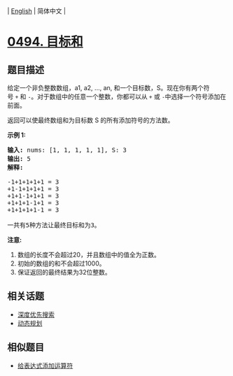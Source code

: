 
| [English](README_EN.md) | 简体中文 |
# [0494. 目标和](https://leetcode-cn.com/problems/target-sum/)
## 题目描述
<p>给定一个非负整数数组，a1, a2, ..., an, 和一个目标数，S。现在你有两个符号&nbsp;<code>+</code>&nbsp;和&nbsp;<code>-</code>。对于数组中的任意一个整数，你都可以从&nbsp;<code>+</code>&nbsp;或&nbsp;<code>-</code>中选择一个符号添加在前面。</p>

<p>返回可以使最终数组和为目标数 S 的所有添加符号的方法数。</p>

<p><strong>示例 1:</strong></p>

<pre>
<strong>输入:</strong> nums: [1, 1, 1, 1, 1], S: 3
<strong>输出:</strong> 5
<strong>解释:</strong> 

-1+1+1+1+1 = 3
+1-1+1+1+1 = 3
+1+1-1+1+1 = 3
+1+1+1-1+1 = 3
+1+1+1+1-1 = 3

一共有5种方法让最终目标和为3。
</pre>

<p><strong>注意:</strong></p>

<ol>
	<li>数组的长度不会超过20，并且数组中的值全为正数。</li>
	<li>初始的数组的和不会超过1000。</li>
	<li>保证返回的最终结果为32位整数。</li>
</ol>

## 相关话题
- [深度优先搜索](https://leetcode-cn.com/tag/depth-first-search)
- [动态规划](https://leetcode-cn.com/tag/dynamic-programming)
## 相似题目
- [给表达式添加运算符](../expression-add-operators/README.md)
